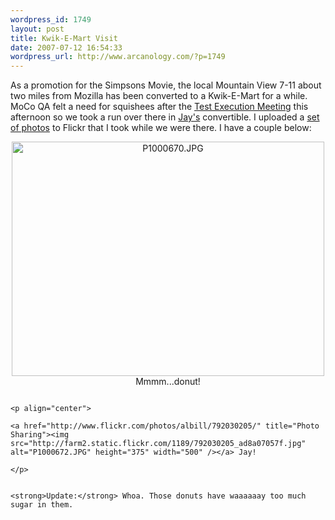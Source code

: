 ```yaml
--- 
wordpress_id: 1749
layout: post
title: Kwik-E-Mart Visit
date: 2007-07-12 16:54:33
wordpress_url: http://www.arcanology.com/?p=1749
---
```

As a promotion for the Simpsons Movie, the local Mountain View 7-11 about two miles from Mozilla has been converted to a Kwik-E-Mart for a while. MoCo QA felt a need for squishees after the <a href="http://quality.mozilla.org/node/292">Test Execution Meeting</a> this afternoon so we took a run over there in <a href="http://quality.mozilla.org/user/jay">Jay's</a> convertible. I uploaded a <a href="http://www.flickr.com/photos/albill/sets/72157600783944800/">set of photos</a> to Flickr that I took while we were there. I have a couple below: <p align="center">
                                                                                                                                                                                                                                                                                                                                                                                                                                                                                                                                                                                                                                                                                                                                                                                                                                                                <a href="http://www.flickr.com/photos/albill/792906868/" title="Photo Sharing"><img src="http://farm2.static.flickr.com/1098/792906868_1dbcb516ab.jpg" alt="P1000670.JPG" height="375" width="500" /></a> Mmmm...donut!
                                                                                                                                                                                                                                                                                                                                                                                                                                                                                                                                                                                                                                                                                                                                                                                                                                                              </p>
                                                                                                                                                                                                                                                                                                                                                                                                                                                                                                                                                                                                                                                                                                                                                                                                                                                              
                                                                                                                                                                                                                                                                                                                                                                                                                                                                                                                                                                                                                                                                                                                                                                                                                                                              <p align="center">
                                                                                                                                                                                                                                                                                                                                                                                                                                                                                                                                                                                                                                                                                                                                                                                                                                                                <a href="http://www.flickr.com/photos/albill/792030205/" title="Photo Sharing"><img src="http://farm2.static.flickr.com/1189/792030205_ad8a07057f.jpg" alt="P1000672.JPG" height="375" width="500" /></a> Jay!
                                                                                                                                                                                                                                                                                                                                                                                                                                                                                                                                                                                                                                                                                                                                                                                                                                                              </p>
                                                                                                                                                                                                                                                                                                                                                                                                                                                                                                                                                                                                                                                                                                                                                                                                                                                              
                                                                                                                                                                                                                                                                                                                                                                                                                                                                                                                                                                                                                                                                                                                                                                                                                                                              <strong>Update:</strong> Whoa. Those donuts have waaaaaay too much sugar in them.